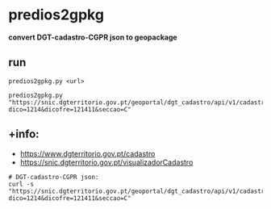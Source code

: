 # predios2gpkg

**convert DGT-cadastro-CGPR json to geopackage**

## run 
```shell
predios2gpkg.py <url>

predios2gpkg.py "https://snic.dgterritorio.gov.pt/geoportal/dgt_cadastro/api/v1/cadastro/cgpr/predios?dico=1214&dicofre=121411&seccao=C"
```

## +info:
- <https://www.dgterritorio.gov.pt/cadastro>
- <https://snic.dgterritorio.gov.pt/visualizadorCadastro>

```shell
# DGT-cadastro-CGPR json:
curl -s "https://snic.dgterritorio.gov.pt/geoportal/dgt_cadastro/api/v1/cadastro/cgpr/predios?dico=1214&dicofre=121411&seccao=C"
```
